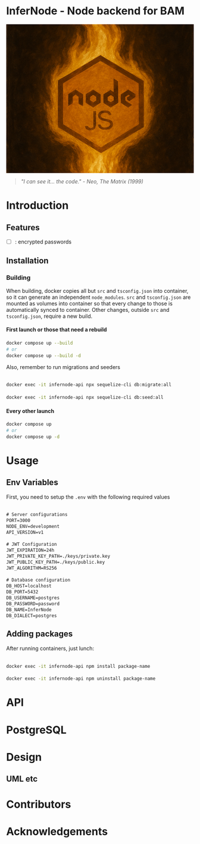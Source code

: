 # InferNode - Node backend for BAM

<div style="height:400px; overflow:hidden; margin:auto">
  <img src="./public/InferNode.png" style="width:100%; height:100%; object-fit:cover; object-position:center;" />
</div>

> _"I can see it... the code." - Neo, The Matrix (1999)_

# Introduction

## Features

- [ ] : encrypted passwords

## Installation

### Building

When building, docker copies all but `src` and `tsconfig.json` into container, so it can generate an independent `node_modules`.
`src` and `tsconfig.json` are mounted as volumes into container so that every change to those is automatically synced to container.
Other changes, outside `src` and `tsconfig.json`, require a new build.

#### First launch or those that need a rebuild

```bash
docker compose up --build
# or
docker compose up --build -d
```

Also, remember to run migrations and seeders

```bash

docker exec -it infernode-api npx sequelize-cli db:migrate:all

docker exec -it infernode-api npx sequelize-cli db:seed:all

```

#### Every other launch

```bash
docker compose up
# or
docker compose up -d
```

# Usage

## Env Variables

First, you need to setup the `.env` with the following required values

```env

# Server configurations
PORT=3000
NODE_ENV=development
API_VERSION=v1

# JWT Configuration
JWT_EXPIRATION=24h
JWT_PRIVATE_KEY_PATH=./keys/private.key
JWT_PUBLIC_KEY_PATH=./keys/public.key
JWT_ALGORITHM=RS256

# Database configuration
DB_HOST=localhost
DB_PORT=5432
DB_USERNAME=postgres
DB_PASSWORD=password
DB_NAME=InferNode
DB_DIALECT=postgres

```

## Adding packages

After running containers, just lunch:

```bash

docker exec -it infernode-api npm install package-name

docker exec -it infernode-api npm uninstall package-name

```

# API

# PostgreSQL

# Design

## UML etc

# Contributors

# Acknowledgements
